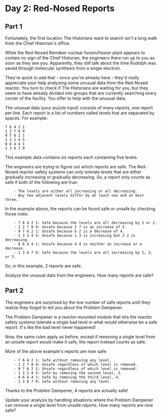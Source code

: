# Day 2: Red-Nosed Reports

## Part 1

Fortunately, the first location The Historians want to search isn't a long walk from the Chief Historian's office.

While the Red-Nosed Reindeer nuclear fusion/fission plant appears to contain no sign of the Chief Historian, the engineers there run up to you as soon as they see you. Apparently, they still talk about the time Rudolph was saved through molecular synthesis from a single electron.

They're quick to add that - since you're already here - they'd really appreciate your help analyzing some unusual data from the Red-Nosed reactor. You turn to check if The Historians are waiting for you, but they seem to have already divided into groups that are currently searching every corner of the facility. You offer to help with the unusual data.

The unusual data (your puzzle input) consists of many reports, one report per line. Each report is a list of numbers called levels that are separated by spaces. For example:

```
7 6 4 2 1
1 2 7 8 9
9 7 6 2 1
1 3 2 4 5
8 6 4 4 1
1 3 6 7 9
```

This example data contains six reports each containing five levels.

The engineers are trying to figure out which reports are safe. The Red-Nosed reactor safety systems can only tolerate levels that are either gradually increasing or gradually decreasing. So, a report only counts as safe if both of the following are true:

```
    - The levels are either all increasing or all decreasing.
    - Any two adjacent levels differ by at least one and at most three.
```

In the example above, the reports can be found safe or unsafe by checking those rules:

```
    - 7 6 4 2 1: Safe because the levels are all decreasing by 1 or 2.
    - 1 2 7 8 9: Unsafe because 2 7 is an increase of 5.
    - 9 7 6 2 1: Unsafe because 6 2 is a decrease of 4.
    - 1 3 2 4 5: Unsafe because 1 3 is increasing but 3 2 is decreasing.
    - 8 6 4 4 1: Unsafe because 4 4 is neither an increase or a decrease.
    - 1 3 6 7 9: Safe because the levels are all increasing by 1, 2, or 3.
```

So, in this example, 2 reports are safe.

Analyze the unusual data from the engineers. How many reports are safe?

## Part 2

The engineers are surprised by the low number of safe reports until they realize they forgot to tell you about the Problem Dampener.

The Problem Dampener is a reactor-mounted module that lets the reactor safety systems tolerate a single bad level in what would otherwise be a safe report. It's like the bad level never happened!

Now, the same rules apply as before, except if removing a single level from an unsafe report would make it safe, the report instead counts as safe.

More of the above example's reports are now safe:

```
    - 7 6 4 2 1: Safe without removing any level.
    - 1 2 7 8 9: Unsafe regardless of which level is removed.
    - 9 7 6 2 1: Unsafe regardless of which level is removed.
    - 1 3 2 4 5: Safe by removing the second level, 3.
    - 8 6 4 4 1: Safe by removing the third level, 4.
    - 1 3 6 7 9: Safe without removing any level.
```

Thanks to the Problem Dampener, 4 reports are actually safe!

Update your analysis by handling situations where the Problem Dampener can remove a single level from unsafe reports. How many reports are now safe?
